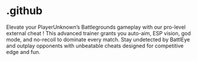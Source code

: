 # .github
Elevate your PlayerUnknown’s Battlegrounds gameplay with our pro-level external cheat ! This advanced trainer grants you auto-aim, ESP vision, god mode, and no-recoil to dominate every match. Stay undetected by BattlEye and outplay opponents with unbeatable cheats designed for competitive edge and fun.
